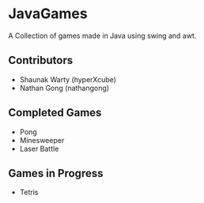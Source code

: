 # JavaGames

A Collection of games made in Java using swing and awt.

## Contributors

* Shaunak Warty (hyperXcube)
* Nathan Gong (nathangong)

## Completed Games

* Pong
* Minesweeper
* Laser Battle

## Games in Progress

* Tetris